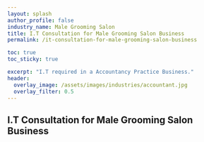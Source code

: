 ```yaml
---
layout: splash 
author_profile: false 
industry_name: Male Grooming Salon
title: I.T Consultation for Male Grooming Salon Business
permalink: /it-consultation-for-male-grooming-salon-business

toc: true
toc_sticky: true

excerpt: "I.T required in a Accountancy Practice Business."
header:
  overlay_image: /assets/images/industries/accountant.jpg
  overlay_filter: 0.5 
---
```


## I.T Consultation for Male Grooming Salon Business